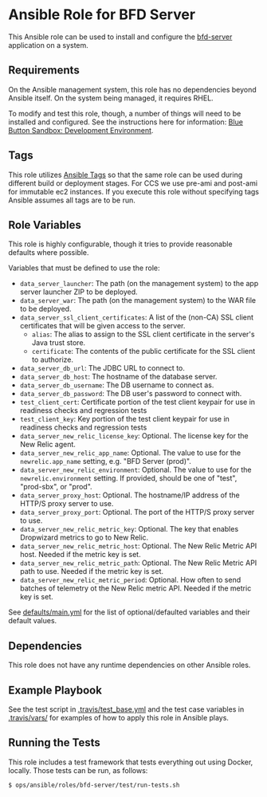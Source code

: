 Ansible Role for BFD Server
===========================

This Ansible role can be used to install and configure the [bfd-server](../../../../bfd-server) application on a system.

Requirements
------------

On the Ansible management system, this role has no dependencies beyond Ansible itself. On the system being managed, it requires RHEL.

To modify and test this role, though, a number of things will need to be installed and configured. See the instructions here for information: [Blue Button Sandbox: Development Environment](https://github.com/HHSIDEAlab/bluebutton-sandbox#development-environment).

Tags
----

This role utilizes [Ansible Tags](https://docs.ansible.com/ansible/latest/user_guide/playbooks_tags.html) so that the same role can be used during different build or deployment stages. For CCS we use pre-ami and post-ami for immutable ec2 instances. If you execute this role without specifying tags Ansible assumes all tags are to be run. 


Role Variables
--------------

This role is highly configurable, though it tries to provide reasonable defaults where possible.

Variables that must be defined to use the role:

* `data_server_launcher`: The path (on the management system) to the app server launcher ZIP to be deployed.
* `data_server_war`: The path (on the management system) to the WAR file to be deployed.
* `data_server_ssl_client_certificates`: A list of the (non-CA) SSL client certificates that will be given access to the server.
    * `alias`: The alias to assign to the SSL client certificate in the server's Java trust store.
    * `certificate`: The contents of the public certificate for the SSL client to authorize.
* `data_server_db_url`: The JDBC URL to connect to.
* `data_server_db_host`: The hostname of the database server.
* `data_server_db_username`: The DB username to connect as.
* `data_server_db_password`: The DB user's password to connect with.
* `test_client_cert`: Certificate portion of the test client keypair for use in readiness checks and regression tests
* `test_client_key`: Key portion of the test client keypair for use in readiness checks and regression tests
* `data_server_new_relic_license_key`: Optional. The license key for the New Relic agent.
* `data_server_new_relic_app_name`: Optional. The value to use for the `newrelic.app_name` setting, e.g. "BFD Server (prod)".
* `data_server_new_relic_environment`: Optional. The value to use for the `newrelic.environment` setting. If provided, should be one of "test", "prod-sbx", or "prod". 
* `data_server_proxy_host`: Optional. The hostname/IP address of the HTTP/S proxy server to use.
* `data_server_proxy_port`: Optional. The port of the HTTP/S proxy server to use.
* `data_server_new_relic_metric_key`: Optional. The key that enables Dropwizard metrics to go to New Relic.
* `data_server_new_relic_metric_host`: Optional. The New Relic Metric API host. Needed if the metric key is set.
* `data_server_new_relic_metric_path`: Optional. The New Relic Metric API path to use. Needed if the metric key is set.
* `data_server_new_relic_metric_period`: Optional. How often to send batches of telemetry ot the New Relic metric API. Needed if the metric key is set.

See [defaults/main.yml](./defaults/main.yml) for the list of optional/defaulted variables and their default values.

Dependencies
------------

This role does not have any runtime dependencies on other Ansible roles.

Example Playbook
----------------

See the test script in [.travis/test_base.yml](./.travis/test_base.yml) and the test case variables in [.travis/vars/](./.travis/vars/) for examples of how to apply this role in Ansible plays.

Running the Tests
-----------------

This role includes a test framework that tests everything out using Docker, locally.
Those tests can be run, as follows:

    $ ops/ansible/roles/bfd-server/test/run-tests.sh
